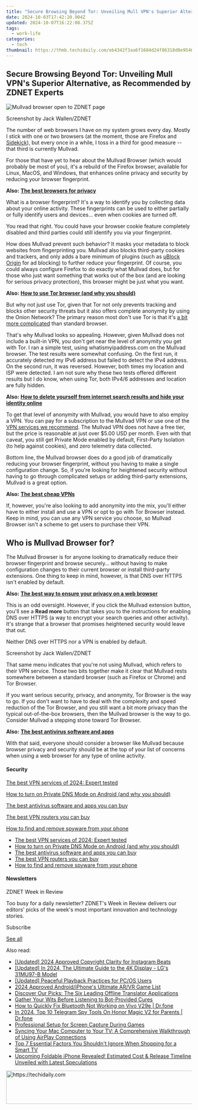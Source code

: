 ```yaml
---
title: "Secure Browsing Beyond Tor: Unveiling Mull VPN's Superior Alternative, as Recommended by ZDNET Experts"
date: 2024-10-03T17:42:20.904Z
updated: 2024-10-07T16:22:08.375Z
tags:
  - work-life
categories:
  - tech
thumbnail: https://thmb.techidaily.com/eb4342f3aa6f1684d24f86318d0e954640b0c7c9aedf2dd2ccacfdac421d6e8a.jpg
---
```


## Secure Browsing Beyond Tor: Unveiling Mull VPN's Superior Alternative, as Recommended by ZDNET Experts

![Mullvad browser open to ZDNET page](https://www.zdnet.com/a/img/resize/c50ebbd74e20dd48127e179b313d47b559aaa8f4/2023/04/05/9ff36036-7408-439d-953a-34fe0f5b46a0/mullvad.jpg?auto=webp&width=1280)

Screenshot by Jack Wallen/ZDNET

The number of web browsers I have on my system grows every day. Mostly I stick with one or two browsers (at the moment, those are Firefox and [Sidekick](https://www.zdnet.com/home-and-office/work-life/this-might-be-my-new-favorite-web-browser/)), but every once in a while, I toss in a third for good measure -- that third is currently Mullvad.

For those that have yet to hear about the Mullvad Browser (which would probably be most of you), it's a rebuild of the Firefox browser, available for Linux, MacOS, and Windows, that enhances online privacy and security by reducing your browser fingerprint. 

**Also:** [**The best browsers for privacy**](https://www.zdnet.com/article/best-browser-for-privacy/) 

What is a browser fingerprint? It's a way to identify you by collecting data about your online activity. These fingerprints can be used to either partially or fully identify users and devices… even when cookies are turned off.

You read that right. You could have your browser cookie feature completely disabled and third parties could still identify you via your fingerprint.

How does Mullvad prevent such behavior? It masks your metadata to block websites from fingerprinting you. Mullvad also blocks third-party cookies and trackers, and only adds a bare minimum of plugins (such as [uBlock Origin](https://github.com/gorhill/uBlock/) for ad blocking) to further reduce your fingerprint. Of course, you could always configure Firefox to do exactly what Mullvad does, but for those who just want something that works out of the box (and are looking for serious privacy protection), this browser might be just what you want.

**Also:** [**How to use Tor browser (and why you should)**](https://www.zdnet.com/article/how-to-use-tor-browser-and-why-you-should/)

But why not just use Tor, given that Tor not only prevents tracking and blocks other security threats but it also offers complete anonymity by using the Onion Network? The primary reason most don't use Tor is that it's [a bit more complicated](https://www.zdnet.com/article/how-to-use-tor-browser-and-why-you-should/) than standard browser. 

That's why Mullvad looks so appealing. However, given Mullvad does not include a built-in VPN, you don't get near the level of anonymity you get with Tor. I ran a simple test, using whatismyipaddress.com on the Mullvad browser. The test results were somewhat confusing. On the first run, it accurately detected my IPv6 address but failed to detect the IPv4 address. On the second run, it was reversed. However, both times my location and ISP were detected. I am not sure why these two tests offered different results but I do know, when using Tor, both IPv4/6 addresses and location are fully hidden. 

**Also:** [**How to delete yourself from internet search results and hide your identity online**](https://www.zdnet.com/article/how-to-delete-yourself-from-internet-search-results-and-hide-your-identity-online/) 

To get that level of anonymity with Mullvad, you would have to also employ a VPN. You can pay for a subscription to the Mullvad VPN or use one of the [VPN services we recommend](https://www.zdnet.com/article/best-cheap-vpn/). The Mullvad VPN does not have a free tier, but the price is reasonable at just over $5.00 USD per month. Even with that caveat, you still get Private Mode enabled by default, First-Party Isolation (to help against cookies), and zero telemetry data collected. 

Bottom line, the Mullvad browser does do a good job of dramatically reducing your browser fingerprint, without you having to make a single configuration change. So, if you're looking for heightened security without having to go through complicated setups or adding third-party extensions, Mullvad is a great option. 

**Also:** [**The best cheap VPNs**](https://www.zdnet.com/article/best-cheap-vpn/) 

If, however, you're also looking to add anonymity into the mix, you'll either have to either install and use a VPN or opt to go with Tor Browser instead. Keep in mind, you can use any VPN service you choose, so Mullvad Browser isn't a scheme to get users to purchase their VPN.

## Who is Mullvad Browser for?

The Mullvad Browser is for anyone looking to dramatically reduce their browser fingerprint and browse securely… without having to make configuration changes to their current browser or install third-party extensions. One thing to keep in mind, however, is that DNS over HTTPS isn't enabled by default. 

**Also:** [**The best way to ensure your privacy on a web browser**](https://www.zdnet.com/home-and-office/work-life/whats-the-best-way-to-ensure-your-privacy-with-a-web-browser/)

This is an odd oversight. However, if you click the Mullvad extension button, you'll see a **Read more** button that takes you to the instructions for enabling DNS over HTTPS (a way to encrypt your search queries and other activity). It's strange that a browser that promises heightened security would leave that out.

Neither DNS over HTTPS nor a VPN is enabled by default.

Screenshot by Jack Wallen/ZDNET

That same menu indicates that you're not using Mullvad, which refers to their VPN service. Those two bits together make it clear that Mullvad rests somewhere between a standard browser (such as Firefox or Chrome) and Tor Browser. 

If you want serious security, privacy, and anonymity, Tor Browser is the way to go. If you don't want to have to deal with the complexity and speed reduction of the Tor Browser, and you still want a bit more privacy than the typical out-of-the-box browsers, then the Mullvad browser is the way to go. Consider Mullvad a stepping stone toward Tor Browser. 

**Also:** [**The best antivirus software and apps**](https://www.zdnet.com/article/best-antivirus/)

With that said, everyone should consider a browser like Mullvad because browser privacy and security should be at the top of your list of concerns when using a web browser for any type of online activity.

#### Security

[The best VPN services of 2024: Expert tested](https://www.zdnet.com/article/best-vpn/ "The best VPN services of 2024: Expert tested")

[How to turn on Private DNS Mode on Android (and why you should)](https://www.zdnet.com/article/how-to-turn-on-private-dns-mode-on-android-and-why-you-should/ "How to turn on Private DNS Mode on Android (and why you should)")

[The best antivirus software and apps you can buy](https://www.zdnet.com/article/best-antivirus/ "The best antivirus software and apps you can buy")

[The best VPN routers you can buy](https://www.zdnet.com/article/best-vpn-router/ "The best VPN routers you can buy")

[How to find and remove spyware from your phone](https://www.zdnet.com/article/how-to-find-and-remove-spyware-from-your-phone/ "How to find and remove spyware from your phone")

* [The best VPN services of 2024: Expert tested](https://www.zdnet.com/article/best-vpn/ "The best VPN services of 2024: Expert tested")
* [How to turn on Private DNS Mode on Android (and why you should)](https://www.zdnet.com/article/how-to-turn-on-private-dns-mode-on-android-and-why-you-should/ "How to turn on Private DNS Mode on Android (and why you should)")
* [The best antivirus software and apps you can buy](https://www.zdnet.com/article/best-antivirus/ "The best antivirus software and apps you can buy")
* [The best VPN routers you can buy](https://www.zdnet.com/article/best-vpn-router/ "The best VPN routers you can buy")
* [How to find and remove spyware from your phone](https://www.zdnet.com/article/how-to-find-and-remove-spyware-from-your-phone/ "How to find and remove spyware from your phone")

#### Newsletters

ZDNET Week in Review

Too busy for a daily newsletter? ZDNET's Week in Review delivers our editors' picks of the week's most important innovation and technology stories.

 Subscribe

[See all](https://www.zdnet.com/newsletters/)

<ins class="adsbygoogle"
     style="display:block"
     data-ad-format="autorelaxed"
     data-ad-client="ca-pub-7571918770474297"
     data-ad-slot="1223367746"></ins>

<ins class="adsbygoogle"
     style="display:block"
     data-ad-client="ca-pub-7571918770474297"
     data-ad-slot="8358498916"
     data-ad-format="auto"
     data-full-width-responsive="true"></ins>

<span class="atpl-alsoreadstyle">Also read:</span>
<div><ul>
<li><a href="https://instagram-videos.techidaily.com/updated-2024-approved-copyright-clarity-for-instagram-beats/"><u>[Updated] 2024 Approved Copyright Clarity for Instagram Beats</u></a></li>
<li><a href="https://vp-tips.techidaily.com/updated-in-2024-the-ultimate-guide-to-the-4k-display-lgs-31mu97-b-model/"><u>[Updated] In 2024, The Ultimate Guide to the 4K Display - LG's 31MU97-B Model</u></a></li>
<li><a href="https://extra-approaches.techidaily.com/updated-peaceful-playback-practices-for-pcos-users/"><u>[Updated] Peaceful Playback Practices for PC/OS Users</u></a></li>
<li><a href="https://fox-cloud.techidaily.com/2024-approved-androidiphones-ultimate-arvr-game-list/"><u>2024 Approved Android/iPhone's Ultimate AR/VR Game List</u></a></li>
<li><a href="https://techno-recovery.techidaily.com/discover-our-picks-the-six-leading-offline-translator-applications/"><u>Discover Our Picks: The Six Leading Offline Translator Applications</u></a></li>
<li><a href="https://tech-hub.techidaily.com/gather-your-wits-before-listening-to-bot-provided-cures/"><u>Gather Your Wits Before Listening to Bot-Provided Cures</u></a></li>
<li><a href="https://howto.techidaily.com/how-to-quickly-fix-bluetooth-not-working-on-vivo-v29e-drfone-by-drfone-fix-android-problems-fix-android-problems/"><u>How to Quickly Fix Bluetooth Not Working on Vivo V29e | Dr.fone</u></a></li>
<li><a href="https://android-location-track.techidaily.com/in-2024-top-10-telegram-spy-tools-on-honor-magic-v2-for-parents-drfone-by-drfone-virtual-android/"><u>In 2024, Top 10 Telegram Spy Tools On Honor Magic V2 for Parents | Dr.fone</u></a></li>
<li><a href="https://on-screen-recording.techidaily.com/professional-setup-for-screen-capture-during-games/"><u>Professional Setup for Screen Capture During Games</u></a></li>
<li><a href="https://techno-recovery.techidaily.com/syncing-your-mac-computer-to-your-tv-a-comprehensive-walkthrough-of-using-airplay-connections/"><u>Syncing Your Mac Computer to Your TV: A Comprehensive Walkthrough of Using AirPlay Connections</u></a></li>
<li><a href="https://techno-recovery.techidaily.com/top-7-essential-factors-you-shouldnt-ignore-when-shopping-for-a-smart-tv/"><u>Top 7 Essential Factors You Shouldn't Ignore When Shopping for a Smart TV</u></a></li>
<li><a href="https://techno-recovery.techidaily.com/upcoming-foldable-iphone-revealed-estimated-cost-and-release-timeline-unveiled-with-latest-speculations/"><u>Upcoming Foldable iPhone Revealed! Estimated Cost & Release Timeline Unveiled with Latest Speculations</u></a></li>
</ul></div>

<!-- affiliate ads begin -->
<a href="https://aidotcom.pxf.io/c/5597632/2129043/19576" target="_top" id="2129043">
  <img src="//a.impactradius-go.com/display-ad/19576-2129043" border="0" alt="https://techidaily.com" width="728" height="90"/>
</a>
<img height="0" width="0" src="https://aidotcom.pxf.io/i/5597632/2129043/19576" style="position:absolute;visibility:hidden;" border="0" />
<!-- affiliate ads end -->

